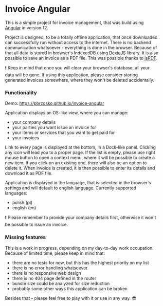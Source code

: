# Invoice Angular

This is a simple project for invoice management, that was build using [Angular](https://github.com/angular/angular) in version 12.

Project is designed, to be a totally offline application, that once downloaded can successfully run without access to the internet.
There is no backend communication whatsoever - everything is done in the browser. Because of that all data is stored in browser's
IndexedDB using [DexieJS](https://github.com/dfahlander/Dexie.js/) library. It is also possible to save an invoice as a PDF file.
This was possible thanks to [jsPDF](https://github.com/parallax/jsPDF).

:exclamation: Keep in mind that once you will clear your browser's database, all your data will be gone. If using this application,
please consider storing generated invoices somewhere, where they won't be deleted accidentally.

### Functionality

Demo: https://pbrzosko.github.io/invoice-angular

Application displays an OS-like view, where you can manage:

- your company details
- your parties you want issue an invoice for
- your items or services that you want to get paid for
- your invoices


Link to every page is displayed at the bottom, in a Dock-like panel. Clicking any icon will lead you to a proper page. 
If the list is empty, please use right mouse button to open a context menu, where it will be possible to create a new item.
If you click on an existing one, there will also be an option to delete it. When invoice is created, it is then possible
to enter its details and download it as PDF file.

Application is displayed in the language, that is selected in the browser's settings and will default to english language.
Currently supported languages:

- polish (pl)
- english (en)


:exclamation: Please remember to provide your company details first, otherwise it won't be possible to issue an invoice.


### Missing features

This is a work in progress, depending on my day-to-day work occupation. Because of limited time, please keep in mind that:

- there are no tests for now, but this has the highest priority on my list
- there is no error handling whatsoever
- there is no responsive web design
- there is no 404 page defined in the router
- bundle size could be analyzed for size reduction 
- probably some other ways this application can be broken 

Besides that - please feel free to play with it or use in any way. :sunglasses:
